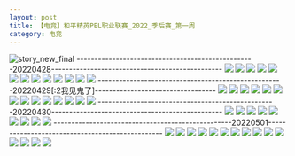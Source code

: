 ```yaml
---
layout: post
title: 【电竞】和平精英PEL职业联赛_2022_季后赛_第一周
category: 电竞
---
```

![story_new_final](http://rbwl8nwm4.hd-bkt.clouddn.com/img/story_new_final_0322.png)
--------------------------------------------------20220428------------------------------------------------
![](http://ran7ztk3m.hd-bkt.clouddn.com/img/pel-220428-1.png)
![](http://ran7ztk3m.hd-bkt.clouddn.com/img/pel-220428-2.png)
![](http://ran7ztk3m.hd-bkt.clouddn.com/img/pel-220428-3.png)
![](http://ran7ztk3m.hd-bkt.clouddn.com/img/pel-220428-4.png)
![](http://ran7ztk3m.hd-bkt.clouddn.com/img/pel-220428-5.png)
![](http://ran7ztk3m.hd-bkt.clouddn.com/img/pel-220428-6.png)
![](http://ran7ztk3m.hd-bkt.clouddn.com/img/pel-220428-7.png)
![](http://ran7ztk3m.hd-bkt.clouddn.com/img/pel-220428-8.png)
![](http://ran7ztk3m.hd-bkt.clouddn.com/img/pel-220428-9.png)
![](http://ran7ztk3m.hd-bkt.clouddn.com/img/pel-220428-10.png)
![](http://ran7ztk3m.hd-bkt.clouddn.com/img/pel-220428-11.png)
![](http://ran7ztk3m.hd-bkt.clouddn.com/img/pel-220428-12.png)
![](http://ran7ztk3m.hd-bkt.clouddn.com/img/pel-220428-13.png)
----------------------------------------------------20220429[:2我见鬼了]----------------------------------
![](http://ran7ztk3m.hd-bkt.clouddn.com/img/pel-220429-14.jpg)
![](http://ran7ztk3m.hd-bkt.clouddn.com/img/pel-220429-1.png)
![](http://ran7ztk3m.hd-bkt.clouddn.com/img/pel-220429-2.png)
![](http://ran7ztk3m.hd-bkt.clouddn.com/img/pel-220429-3.png)
![](http://ran7ztk3m.hd-bkt.clouddn.com/img/pel-220429-4.png)
![](http://ran7ztk3m.hd-bkt.clouddn.com/img/pel-220429-5.png)
![](http://ran7ztk3m.hd-bkt.clouddn.com/img/pel-220429-6.png)
![](http://ran7ztk3m.hd-bkt.clouddn.com/img/pel-220429-7.png)
![](http://ran7ztk3m.hd-bkt.clouddn.com/img/pel-220429-8.png)
![](http://ran7ztk3m.hd-bkt.clouddn.com/img/pel-220429-9.png)
![](http://ran7ztk3m.hd-bkt.clouddn.com/img/pel-220429-10.png)
![](http://ran7ztk3m.hd-bkt.clouddn.com/img/pel-220429-11.png)
![](http://ran7ztk3m.hd-bkt.clouddn.com/img/pel-220429-12.png)
![](http://ran7ztk3m.hd-bkt.clouddn.com/img/pel-220429-13.png)
--------------------------------------------------20220430------------------------------------------------
![](http://ran7ztk3m.hd-bkt.clouddn.com/img/pel-220430-1.png)
![](http://ran7ztk3m.hd-bkt.clouddn.com/img/pel-220430-2.png)
![](http://ran7ztk3m.hd-bkt.clouddn.com/img/pel-220430-3.png)
![](http://ran7ztk3m.hd-bkt.clouddn.com/img/pel-220430-4.png)
![](http://ran7ztk3m.hd-bkt.clouddn.com/img/pel-220430-5.png)
![](http://ran7ztk3m.hd-bkt.clouddn.com/img/pel-220430-6.png)
![](http://ran7ztk3m.hd-bkt.clouddn.com/img/pel-220430-7.png)
![](http://ran7ztk3m.hd-bkt.clouddn.com/img/pel-220430-8.png)
![](http://ran7ztk3m.hd-bkt.clouddn.com/img/pel-220430-9.png)
--------------------------------------------------20220501------------------------------------------------
![](http://ran7ztk3m.hd-bkt.clouddn.com/img/pel-220501-1.jpg)
![](http://ran7ztk3m.hd-bkt.clouddn.com/img/pel-220501-2.jpg)
![](http://ran7ztk3m.hd-bkt.clouddn.com/img/pel-220501-3.jpg)
![](http://ran7ztk3m.hd-bkt.clouddn.com/img/pel-220501-4.jpg)
![](http://ran7ztk3m.hd-bkt.clouddn.com/img/pel-220501-5.jpg)
![](http://ran7ztk3m.hd-bkt.clouddn.com/img/pel-220501-6.jpg)
![](http://ran7ztk3m.hd-bkt.clouddn.com/img/pel-220501-7.jpg)
![](http://ran7ztk3m.hd-bkt.clouddn.com/img/pel-220501-8.jpg)
![](http://ran7ztk3m.hd-bkt.clouddn.com/img/pel-220501-9.jpg)
![](http://ran7ztk3m.hd-bkt.clouddn.com/img/pel-220501-10.jpg)
![](http://ran7ztk3m.hd-bkt.clouddn.com/img/pel-220501-11.jpg)
![](http://ran7ztk3m.hd-bkt.clouddn.com/img/pel-220501-12.jpg)
![](http://ran7ztk3m.hd-bkt.clouddn.com/img/pel-220501-13.jpg)
![](http://ran7ztk3m.hd-bkt.clouddn.com/img/pel-220501-14.jpg)
![](http://ran7ztk3m.hd-bkt.clouddn.com/img/pel-220501-15.jpg)
  




